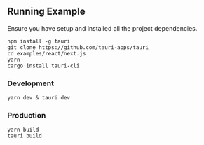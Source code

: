 ## Running Example

Ensure you have setup and installed all the project dependencies.

```
npm install -g tauri
git clone https://github.com/tauri-apps/tauri
cd examples/react/next.js
yarn
cargo install tauri-cli
```

### Development

```
yarn dev & tauri dev
```

### Production

```
yarn build
tauri build
```
